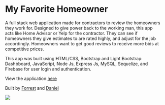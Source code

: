 # My Favorite Homeowner

A full stack web application made for contractors to review the homeowners they work for. Designed to give power back to the working man, this app acts like Home Advisor or Yelp for the contractor. They can see if homeowners they give estimates to are rated highly, and adjust for the job accordingly. Homeowners want to get good reviews to receive more bids at competitive prices.

This app was built using HTML/CSS, Bootstrap and Light Bootstrap Dashbboard, JavaScript, Node Js, Express Js, MySQL, Sequelize, and Firebase for user login and authentication. 

View the application [here](https://fathomless-harbor-60633.herokuapp.com/)

Built by [Forrest](https://github.com/eastman81/) and [Daniel](https://github.com/danielryne)

![](http://i.imgur.com/F2IpIbZ.gif)